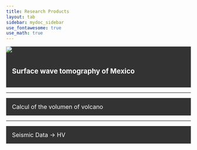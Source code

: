```yaml
---
title: Research Products
layout: tab
sidebar: mydoc_sidebar
use_fontawesome: true
use_math: true
---
```

<html>

<style>
.navbar1 {
  overflow: hidden;
  background-color: #333;
}

.navbar1 a {
  float: left;
  font-size: 16px;
  color: white;
  text-align: center;
  padding: 14px 16px;
  text-decoration: none;
}
</style>
<body>
  

<div class="navbar1">
<div class="row content-row">
<div class="col-12 col-sm-4">
    <img src="{{ site.baseurl }}/images/tomo.png">
</div>
<div class="col-12 col-sm-8 section">
    <a href="tomomex.html"> <h3>Surface wave tomography of Mexico</h3></a>
</div> 
  </div> 
  </div> 
  
  <hr>
<div class="navbar1">
  <a href="Volcalume.html"> Calcul of the volumen of volcano</a>
</div> 
    <hr>
<div class="navbar1">
  <a href="HV.html">Seismic Data -> HV</a>
</div> 
  
</body>
</html>

